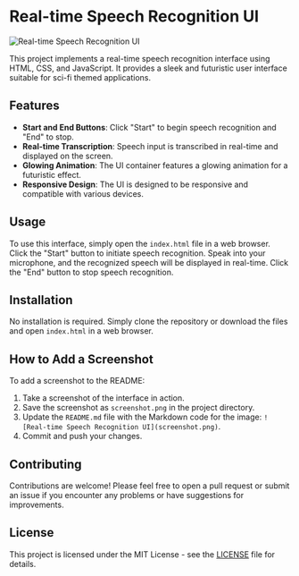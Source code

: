 # Real-time Speech Recognition UI

![Real-time Speech Recognition UI](screenshot.png)

This project implements a real-time speech recognition interface using HTML, CSS, and JavaScript. It provides a sleek and futuristic user interface suitable for sci-fi themed applications.

## Features

- **Start and End Buttons**: Click "Start" to begin speech recognition and "End" to stop.
- **Real-time Transcription**: Speech input is transcribed in real-time and displayed on the screen.
- **Glowing Animation**: The UI container features a glowing animation for a futuristic effect.
- **Responsive Design**: The UI is designed to be responsive and compatible with various devices.

## Usage

To use this interface, simply open the `index.html` file in a web browser. Click the "Start" button to initiate speech recognition. Speak into your microphone, and the recognized speech will be displayed in real-time. Click the "End" button to stop speech recognition.

## Installation

No installation is required. Simply clone the repository or download the files and open `index.html` in a web browser.

## How to Add a Screenshot

To add a screenshot to the README:

1. Take a screenshot of the interface in action.
2. Save the screenshot as `screenshot.png` in the project directory.
3. Update the `README.md` file with the Markdown code for the image: `![Real-time Speech Recognition UI](screenshot.png)`.
4. Commit and push your changes.

## Contributing

Contributions are welcome! Please feel free to open a pull request or submit an issue if you encounter any problems or have suggestions for improvements.

## License

This project is licensed under the MIT License - see the [LICENSE](LICENSE) file for details.
